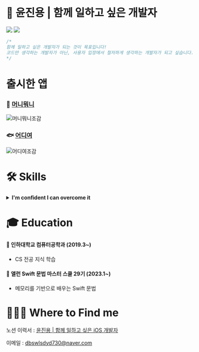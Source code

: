 # 🍎 윤진용 | 함께 일하고 싶은 개발자
<img src="https://img.shields.io/badge/Swift-F05138?style=for-the-badge&logo=Swift&logoColor=white"> <img src="https://img.shields.io/badge/UIKit-2396F3?style=for-the-badge&logo=UIKit&logoColor=white">

```swift
/*
함께 일하고 싶은 개발자가 되는 것이 목표입니다!
코드만 생각하는 개발자가 아닌, 사용자 입장에서 철저하게 생각하는 개발자가 되고 싶습니다.
*/
```

# 출시한 앱
### 🐽 [머니뭐니](https://github.com/jinyongyun/WHAT_IS_MONEY_IOS)
![머니뭐니조감](https://github.com/jinyongyun/jinyongyun/assets/102133961/70f1051b-6063-4864-bc47-6d7255ada512)

### 🐟 [어디여](https://github.com/jinyongyun/Eodiyeo)
![어디여조감](https://github.com/jinyongyun/jinyongyun/assets/102133961/20d0eeeb-fc93-43f6-b97a-e8ab3a0a1299)




# 🛠  Skills
<details>
<summary><b>I'm confident I can overcome it</b></summary>
  <br>
<div markdown="1">

**Swift**

- Swift의 기본 문법을 이해하고 사용합니다.
- 동기 / 비동기 처리와 GCD(Grand Central Dispatch)를 이해하고 있습니다.
- ARC 작동 방식을 이해하고 있습니다.
- 에러처리, 네트워킹, 제네릭 문법에 대해 이해하고 사용합니다.

**iOS / UIKit**

- 2개의 앱 출시를 진행한 경험이 있습니다.
- AutoLayout을 활용한 개발이 가능하며, Storyboard를 통한 UI개발과 Code를 통한 UI개발 모두 가능합니다.
- Modulization에 대한 이해와 경험을 가지고 있습니다.

**iOS / SwiftUI**

- 선언형 UI 개발 방식인 SwiftUI를 이용해 자산관리 샘플 앱을 만든 경험이 있습니다.
- SwiftUI를 이용해서 복잡한 레이아웃의 앱을 구성할 수 있습니다.

**iOS / Architecture**

- MVC 패턴으로 앱과 샘플앱을 다수 제작한 바 있습니다.
- MVC와 MVVM 패턴의 차이를 설명할 수 있습니다.

**iOS 프레임워크, 라이브러리**

- **UIKit, SwiftUI** - UIKit과 SwiftUI를 활용하여 앱을 개발할 수 있습니다.
- **SnapKit** - AutoLayout을 손쉽게 구현할 수 있습니다.
- **CoreLocation** - 사용자의 위치를 실시간으로 가져올 수 있습니다.
- **AlamoFire** - URLSession보다 코드를 더 가독성 있게 사용하며 api통신을 할 수있습니다.
- **KingFisher** - 이미지를 캐싱하여 재접근시 이미지 로딩 시간을 줄여서 사용할 수 있습니다.
- **Firebase** - Firebase를 사용하여 데이터를 Firebase 서버에 저장,삭제,수정,조회 할 수 있습니다.
- **UserNotifications** - 사용자가 지정한 notificationRequest를 UNCenter에 등록하고 알림을 불러올 수 있습니다.
- **UICollectionViewCompositionalLayout** - UICollectionViewController의 section 별 복잡한 레이아웃을 구현할 수 있습니다.
- **ARKit, SceneKit** - ARKit과 SceneKit을 이용한 3D 애니메이션 구현 및 증강현실을 구현할 수 있습니다.
- **CoreML** - CoreML을 활용해 머신러닝 iOS 앱을 개발할 수 있습니다.

</div>
</details>


# 🎓 Education

#### 🌴 인하대학교 컴퓨터공학과 (2019.3~)

+ CS 전공 지식 학습

#### 🍎 앨런 Swift 문법 마스터 스쿨 29기 (2023.1~)

+ 메모리를 기반으로 배우는 Swift 문법


# 🙋🏻‍♂️ Where to Find me 
노션 이력서 : [윤진용 | 함께 일하고 싶은 iOS 개발자](https://www.notion.so/iOS-04886ec6e85a4487bf03ec392e407663?pvs=21)

이메일 : dbswlsdyd730@naver.com
